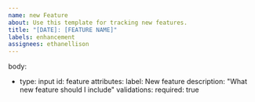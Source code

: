 ```yaml
---
name: new Feature
about: Use this template for tracking new features.
title: "[DATE]: [FEATURE NAME]"
labels: enhancement
assignees: ethanellison
---
```


body:
- type: input
  id: feature
  attributes:
    label: New feature
    description: "What new feature should I include"
  validations:
    required: true
